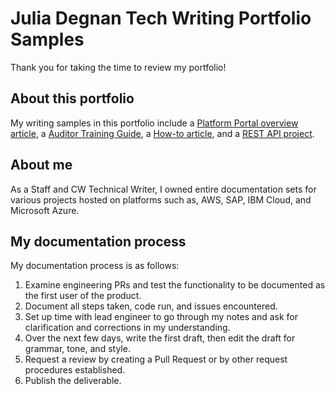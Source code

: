 # Julia Degnan Tech Writing Portfolio Samples

Thank you for taking the time to review my portfolio!

## About this portfolio

My writing samples in this portfolio include a [Platform Portal overview article](https://hp.service-now.com/kb_view.do?sysparm_article=KB0013603), a [Auditor Training Guide](/Welcome%20to%20my%20portfolio!/Samples/Auditor_TrainingGuideDEG.pdf), a [How-to article](https://hp.service-now.com/wexkb?id=kb_article&sysparm_article=KB0013645), and a [REST API project](/Welcome%20to%20my%20portfolio!/Samples/REST_API_Sample.md).

## About me

As a Staff and CW Technical Writer, I owned entire documentation sets for various projects hosted on platforms such as, AWS, SAP, IBM Cloud, and Microsoft Azure.

## My documentation process

My documentation process is as follows:

 1. Examine engineering PRs and test the functionality to be documented as the first user of the product.
 2. Document all steps taken, code run, and issues encountered.
 3. Set up time with lead engineer to go through my notes and ask for clarification and corrections in my understanding.
 4. Over the next few days, write the first draft, then edit the draft for grammar, tone, and style.
 5. Request a review by creating a Pull Request or by other request procedures established.
 6. Publish the deliverable.


